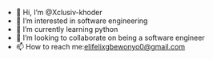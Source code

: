 - 👋 Hi, I’m @Xclusiv-khoder
- 👀 I’m interested in software engineering
- 🌱 I’m currently learning python
- 💞️ I’m looking to collaborate on being a software engineer
- 📫 How to reach me:elifelixgbewonyo0@gmail.com

<!---
Xclusiv-khoder/Xclusiv-khoder is a ✨ special ✨ repository because its `README.md` (this file) appears on your GitHub profile.
You can click the Preview link to take a look at your changes.
--->
